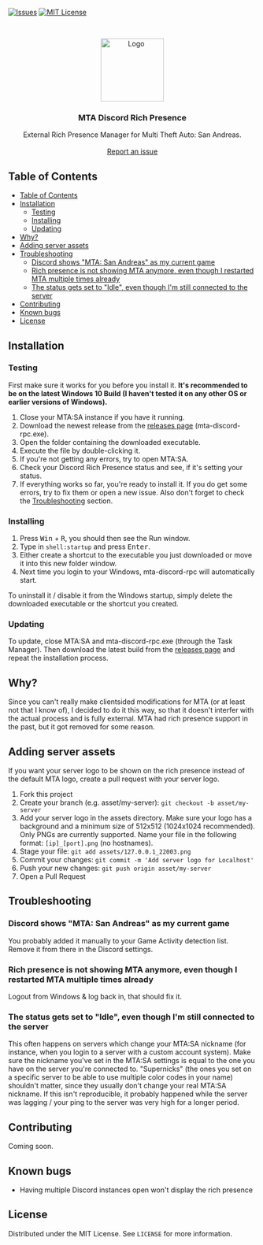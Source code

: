 [![Issues][issues-shield]][issues-url]
[![MIT License][license-shield]][license-url]

<!-- PROJECT LOGO -->
<br />
<p align="center">
  <a href="https://github.com/pkfln/mta-discord-rpc">
    <img src="assets/mtasa.png" alt="Logo" width="128" height="128">
  </a>

  <h3 align="center">MTA Discord Rich Presence</h3>

  <p align="center">
    External Rich Presence Manager for Multi Theft Auto: San Andreas.
    <br />
    <br />
    <a href="https://github.com/pkfln/mta-discord-rpc/issues">Report an issue</a>
  </p>
</p>



<!-- TABLE OF CONTENTS -->
## Table of Contents

- [Table of Contents](#table-of-contents)
- [Installation](#installation)
  - [Testing](#testing)
  - [Installing](#installing)
  - [Updating](#updating)
- [Why?](#why)
- [Adding server assets](#adding-server-assets)
- [Troubleshooting](#troubleshooting)
  - [Discord shows "MTA: San Andreas" as my current game](#discord-shows-mta-san-andreas-as-my-current-game)
  - [Rich presence is not showing MTA anymore, even though I restarted MTA multiple times already](#rich-presence-is-not-showing-mta-anymore-even-though-i-restarted-mta-multiple-times-already)
  - [The status gets set to "Idle", even though I'm still connected to the server](#the-status-gets-set-to-idle-even-though-im-still-connected-to-the-server)
- [Contributing](#contributing)
- [Known bugs](#known-bugs)
- [License](#license)



<!-- INSTALLATION -->
## Installation

### Testing

First make sure it works for you before you install it. **It's recommended to be on the latest Windows 10 Build (I haven't tested it on any other OS or earlier versions of Windows).**

1. Close your MTA:SA instance if you have it running.
2. Download the newest release from the <a href="https://github.com/pkfln/mta-discord-rpc/releases">releases page</a> (mta-discord-rpc.exe).
3. Open the folder containing the downloaded executable.
4. Execute the file by double-clicking it.
5. If you're not getting any errors, try to open MTA:SA.
6. Check your Discord Rich Presence status and see, if it's setting your status.
7. If everything works so far, you're ready to install it. If you do get some errors, try to fix them or open a new issue. Also don't forget to check the [Troubleshooting](#troubleshooting) section.

### Installing

1. Press <kbd>Win</kbd> + <kbd>R</kbd>, you should then see the Run window.
2. Type in `shell:startup` and press <kbd>Enter</kbd>.
3. Either create a shortcut to the executable you just downloaded or move it into this new folder window.
4. Next time you login to your Windows, mta-discord-rpc will automatically start.

To uninstall it / disable it from the Windows startup, simply delete the downloaded executable or the shortcut you created.

### Updating
To update, close MTA:SA and mta-discord-rpc.exe (through the Task Manager). Then download the latest build from the <a href="https://github.com/pkfln/mta-discord-rpc/releases">releases page</a> and repeat the installation process.



<!-- WHY -->
## Why?

Since you can't really make clientsided modifications for MTA (or at least not that I know of), I decided to do it this way, so that it doesn't interfer with the actual process and is fully external. MTA had rich presence support in the past, but it got removed for some reason.



<!-- ADDING SERVER ASSETS -->
## Adding server assets

If you want your server logo to be shown on the rich presence instead of the default MTA logo, create a pull request with your server logo.
1. Fork this project
2. Create your branch (e.g. asset/my-server): `git checkout -b asset/my-server`
3. Add your server logo in the assets directory. Make sure your logo has a background and a minimum size of 512x512 (1024x1024 recommended). Only PNGs are currently supported. Name your file in the following format: `[ip]_[port].png` (no hostnames).
4. Stage your file: `git add assets/127.0.0.1_22003.png`
4. Commit your changes: `git commit -m 'Add server logo for Localhost'`
5. Push your new changes: `git push origin asset/my-server`
6. Open a Pull Request



<!-- TROUBLESHOOTING -->
## Troubleshooting

### Discord shows "MTA: San Andreas" as my current game

You probably added it manually to your Game Activity detection list. Remove it from there in the Discord settings.


### Rich presence is not showing MTA anymore, even though I restarted MTA multiple times already

Logout from Windows & log back in, that should fix it.



### The status gets set to "Idle", even though I'm still connected to the server

This often happens on servers which change your MTA:SA nickname (for instance, when you login to a server with a custom account system). Make sure the nickname you've set in the MTA:SA settings is equal to the one you have on the server you're connected to.
"Supernicks" (the ones you set on a specific server to be able to use multiple color codes in your name) shouldn't matter, since they usually don't change your real MTA:SA nickname.
If this isn't reproducible, it probably happened while the server was lagging / your ping to the server was very high for a longer period.



<!-- CONTRIBUTING -->
## Contributing

Coming soon.



<!-- KNOWN BUGS -->
## Known bugs

- Having multiple Discord instances open won't display the rich presence



<!-- LICENSE -->
## License

Distributed under the MIT License. See `LICENSE` for more information.






<!-- MARKDOWN LINKS & IMAGES -->
<!-- https://www.markdownguide.org/basic-syntax/#reference-style-links -->
[contributors-shield]: https://img.shields.io/github/contributors/pkfln/mta-discord-rpc.svg?style=flat-square
[contributors-url]: https://github.com/pkfln/mta-discord-rpc/graphs/contributors
[forks-shield]: https://img.shields.io/github/forks/pkfln/mta-discord-rpc.svg?style=flat-square
[forks-url]: https://github.com/pkfln/mta-discord-rpc/network/members
[stars-shield]: https://img.shields.io/github/stars/pkfln/mta-discord-rpc.svg?style=flat-square
[stars-url]: https://github.com/pkfln/mta-discord-rpc/stargazers
[issues-shield]: https://img.shields.io/github/issues/pkfln/mta-discord-rpc.svg?style=flat-square
[issues-url]: https://github.com/pkfln/mta-discord-rpc/issues
[license-shield]: https://img.shields.io/github/license/pkfln/mta-discord-rpc.svg?style=flat-square
[license-url]: https://github.com/pkfln/mta-discord-rpc/blob/master/LICENSE
